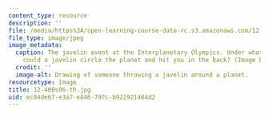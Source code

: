 ```yaml
---
content_type: resource
description: ''
file: /media/https%3A/open-learning-course-data-rc.s3.amazonaws.com/12-400-the-solar-system-spring-2006/ec04de67e3a7e846797cb922921464d2_12-400s06-th.jpg
file_type: image/jpeg
image_metadata:
  caption: The javelin event at the Interplanetary Olympics. Under what conditions
    could a javelin circle the planet and hit you in the back? (Image by MIT OpenCourseWare.)
  credit: ''
  image-alt: Drawing of someone throwing a javelin around a planet.
resourcetype: Image
title: 12-400s06-th.jpg
uid: ec04de67-e3a7-e846-797c-b922921464d2
---
```

